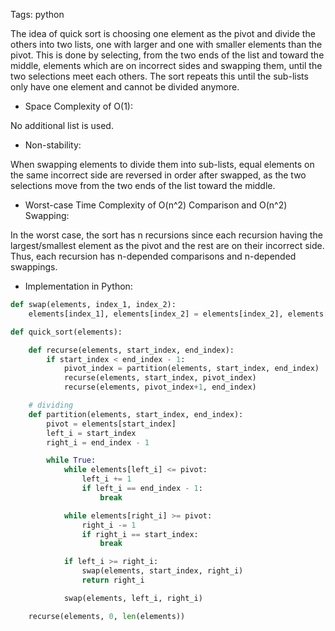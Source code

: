 Tags: python

The idea of quick sort is choosing one element as the pivot and divide the others into two lists, one with larger and one with smaller elements than the pivot. This is done by selecting, from the two ends of the list and toward the middle, elements which are on incorrect sides and swapping them, until the two selections meet each others. The sort repeats this until the sub-lists only have one element and cannot be divided anymore.

- Space Complexity of O(1):

No additional list is used.

- Non-stability:

When swapping elements to divide them into sub-lists, equal elements on the same incorrect side are reversed in order after swapped, as the two selections move from the two ends of the list toward the middle.

- Worst-case Time Complexity of O(n^2) Comparison and O(n^2) Swapping:

In the worst case, the sort has n recursions since each recursion having the largest/smallest element as the pivot and the rest are on their incorrect side. Thus, each recursion has n-depended comparisons and n-depended swappings.

- Implementation in Python:

```python
def swap(elements, index_1, index_2):
    elements[index_1], elements[index_2] = elements[index_2], elements[index_1]

def quick_sort(elements):

    def recurse(elements, start_index, end_index):
        if start_index < end_index - 1:
            pivot_index = partition(elements, start_index, end_index)
            recurse(elements, start_index, pivot_index)
            recurse(elements, pivot_index+1, end_index)

    # dividing
    def partition(elements, start_index, end_index):
        pivot = elements[start_index]
        left_i = start_index
        right_i = end_index - 1

        while True:
            while elements[left_i] <= pivot:
                left_i += 1
                if left_i == end_index - 1:
                    break

            while elements[right_i] >= pivot:
                right_i -= 1
                if right_i == start_index:
                    break

            if left_i >= right_i:
                swap(elements, start_index, right_i)
                return right_i

            swap(elements, left_i, right_i)

    recurse(elements, 0, len(elements))
```
